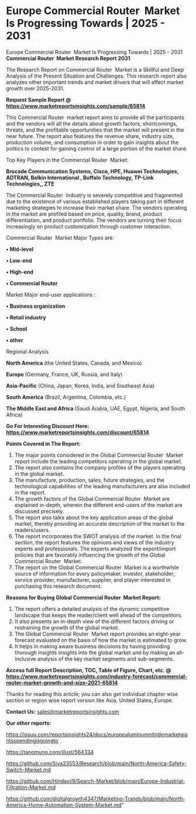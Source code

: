 # Europe Commercial Router  Market Is Progressing Towards | 2025 - 2031
 Europe Commercial Router  Market Is Progressing Towards | 2025 - 2031
<strong>Commercial Router  Market Research Report 2031</strong>

The Research Report on Commercial Router  Market is a Skillful and Deep Analysis of the Present Situation and Challenges. This research report also analyzes other important trends and market drivers that will affect market growth over 2025-2031.

<strong>Request Sample Report @ <a href=https://www.marketreportsinsights.com/sample/65814>https://www.marketreportsinsights.com/sample/65814</a></strong>

This Commercial Router  market report aims to provide all the participants and the vendors will all the details about growth factors, shortcomings, threats, and the profitable opportunities that the market will present in the near future. The report also features the revenue share, industry size, production volume, and consumption in order to gain insights about the politics to contest for gaining control of a large portion of the market share.

Top Key Players in the Commercial Router  Market:

<strong>Brocade Communication Systems, Cisco, HPE, Huawei Technologies, ADTRAN, Belkin International , Buffalo Technology, TP-Link Technologies,, ZTE</strong>

The Commercial Router  Industry is severely competitive and fragmented due to the existence of various established players taking part in different marketing strategies to increase their market share. The vendors operating in the market are profiled based on price, quality, brand, product differentiation, and product portfolio. The vendors are turning their focus increasingly on product customization through customer interaction.

Commercial Router  Market Major Types are:

<strong>• Mid-level

• Low-end

• High-end

• Commercial Router</strong>

Market Major end-user applications :

<strong>• Business organization

• Retail industry

• School

• other</strong>

Regional Analysis

</u><strong><b>North America</b></strong> (the United States, Canada, and Mexico)

<strong><b>Europe </b></strong>(Germany, France, UK, Russia, and Italy)

<strong><b>Asia-Pacific</b></strong> (China, Japan, Korea, India, and Southeast Asia)

<strong><b>South America</b></strong> (Brazil, Argentina, Colombia, etc.)

<strong><b>The Middle East and Africa</b></strong> (Saudi Arabia, UAE, Egypt, Nigeria, and South Africa)

<strong>Go For Interesting Discount Here: <a href=https://www.marketreportsinsights.com/discount/65814>https://www.marketreportsinsights.com/discount/65814</a></strong>

<strong>Points Covered in The Report:</strong>
<ol>
  <li>The major points considered in the Global Commercial Router  Market report include the leading competitors operating in the global market.</li>
  <li>The report also contains the company profiles of the players operating in the global market.</li>
  <li>The manufacture, production, sales, future strategies, and the technological capabilities of the leading manufacturers are also included in the report.</li>
  <li>The growth factors of the Global Commercial Router  Market are explained in-depth, wherein the different end-users of the market are discussed precisely.</li>
  <li>The report also talks about the key application areas of the global market, thereby providing an accurate description of the market to the readers/users.</li>
  <li>The report incorporates the SWOT analysis of the market. In the final section, the report features the opinions and views of the industry experts and professionals. The experts analyzed the export/import policies that are favorably influencing the growth of the Global Commercial Router  Market.</li>
  <li>The report on the Global Commercial Router  Market is a worthwhile source of information for every policymaker, investor, stakeholder, service provider, manufacturer, supplier, and player interested in purchasing this research document.</li>
</ol>
<strong>Reasons for Buying Global Commercial Router  Market Report:</strong>

<ol>
  <li>The report offers a detailed analysis of the dynamic competitive landscape that keeps the reader/client well ahead of the competitors.</li>
  <li>It also presents an in-depth view of the different factors driving or restraining the growth of the global market.</li>
  <li>The Global Commercial Router  Market report provides an eight-year forecast evaluated on the basis of how the market is estimated to grow.</li>
  <li>It helps in making aware business decisions by having providing thorough insights insights into the global market and by making an all-inclusive analysis of the key market segments and sub-segments.</li>
</ol>
<strong>Access full Report Description, TOC, Table of Figure, Chart, etc. @ <a href=https://www.marketreportsinsights.com/industry-forecast/commercial-router-market-growth-and-size-2021-65814>https://www.marketreportsinsights.com/industry-forecast/commercial-router-market-growth-and-size-2021-65814</a></strong>


Thanks for reading this article; you can also get individual chapter wise section or region wise report version like Asia, United States, Europe.

<strong>Contact Us:</strong>
sales@marketreportsinsights.com

<strong>Our other reports:</strong>

<a href=https://issuu.com/reportsinsights24/docs/europealuminumnitridemarketgiantsspendingisgoingto>https://issuu.com/reportsinsights24/docs/europealuminumnitridemarketgiantsspendingisgoingto</a>

<a href=https://tanomuno.com/illust/564334>https://tanomuno.com/illust/564334</a>

<a href=https://github.com/Siya23553/Research/blob/main/North-America-Safety-Switch-Market.md>https://github.com/Siya23553/Research/blob/main/North-America-Safety-Switch-Market.md</a>

<a href=https://github.com/Hindavii9/Search-Market/blob/main/Europe-Industrial-Filtration-Market.md>https://github.com/Hindavii9/Search-Market/blob/main/Europe-Industrial-Filtration-Market.md</a>

<a href=https://github.com/digitalgrowth4347/Marketing-Trands/blob/main/North-America-Home-Automation-System-Market.md>https://github.com/digitalgrowth4347/Marketing-Trands/blob/main/North-America-Home-Automation-System-Market.md</a>"
